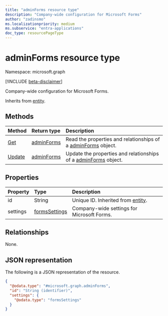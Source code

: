 ```yaml
---
title: "adminForms resource type"
description: "Company-wide configuration for Microsoft Forms"
author: "zadinsmo"
ms.localizationpriority: medium
ms.subservice: "entra-applications"
doc_type: resourcePageType
---
```


# adminForms resource type

Namespace: microsoft.graph

[!INCLUDE [beta-disclaimer](../../includes/beta-disclaimer.md)]

Company-wide configuration for Microsoft Forms.


Inherits from [entity](../resources/entity.md).

## Methods
|Method|Return type|Description|
|:---|:---|:---|
|[Get](../api/adminforms-get.md)|[adminForms](../resources/adminforms.md)|Read the properties and relationships of a [adminForms](../resources/adminforms.md) object.|
|[Update](../api/adminforms-update.md)|[adminForms](../resources/adminforms.md)|Update the properties and relationships of a [adminForms](../resources/adminforms.md) object.|

## Properties
|Property|Type|Description|
|:---|:---|:---|
|id|String|Unique ID. Inherited from [entity](../resources/entity.md).|
|settings|[formsSettings](../resources/formssettings.md)|Company-wide settings for Microsoft Forms.|

## Relationships
None.

## JSON representation
The following is a JSON representation of the resource.
<!-- {
  "blockType": "resource",
  "keyProperty": "id",
  "@odata.type": "microsoft.graph.adminForms",
  "baseType": "microsoft.graph.entity",
  "openType": false
}
-->
``` json
{
  "@odata.type": "#microsoft.graph.adminForms",
  "id": "String (identifier)",
  "settings": {
    "@odata.type": "formsSettings"
  }
}
```

